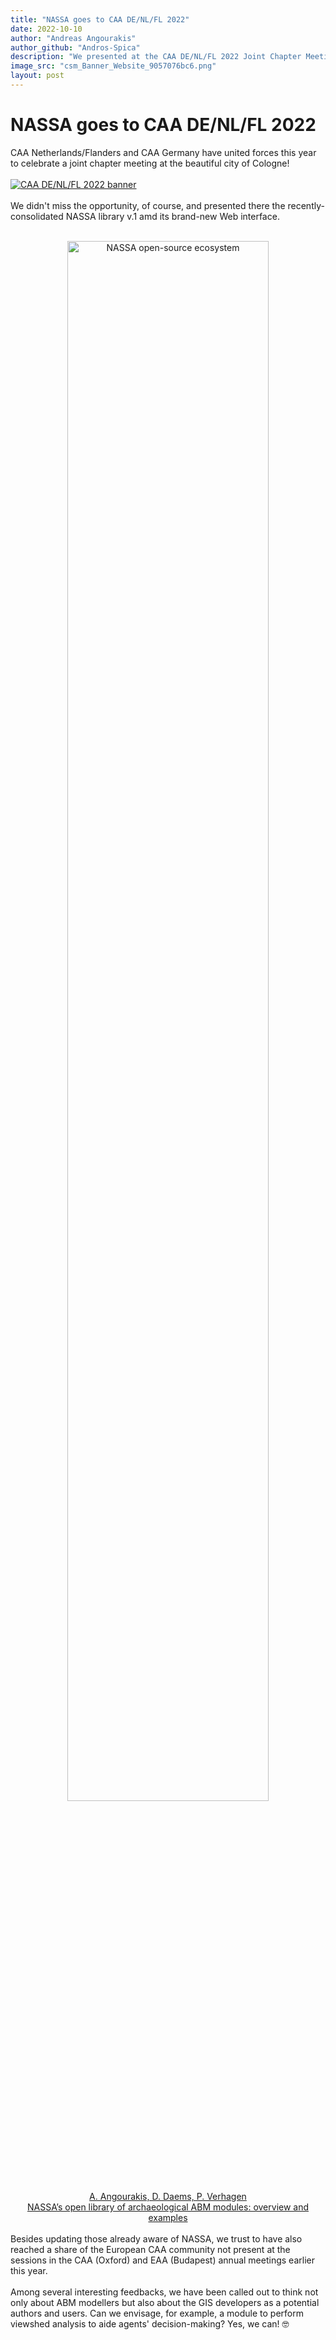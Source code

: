 ```yaml
---
title: "NASSA goes to CAA DE/NL/FL 2022"
date: 2022-10-10
author: "Andreas Angourakis"
author_github: "Andros-Spica"
description: "We presented at the CAA DE/NL/FL 2022 Joint Chapter Meeting in Cologne"
image_src: "csm_Banner_Website_9057076bc6.png"
layout: post
---
```

# NASSA goes to CAA DE/NL/FL 2022

CAA Netherlands/Flanders and CAA Germany have united forces this year to celebrate a joint chapter meeting at the beautiful city of Cologne!
<br><br>
<a href="https://caa-de2022.uni-koeln.de" target="_blank" title="CAA DE/NL/FL 2022">
    <img src="https://archaeology-abm.github.io/NASSA-hub/assets/csm_Banner_Website_9057076bc6.png" alt="CAA DE/NL/FL 2022 banner">
</a>
<br><br>
We didn't miss the opportunity, of course, and presented there the recently-consolidated NASSA library v.1 amd its brand-new Web interface.
<br><br>
<div style="text-align: center;">
<img src="https://andros-spica.github.io/CAA-DE-NL-FL-Angourakis-et-al-2022/images/NASSA-ecosystem.png" alt="NASSA open-source ecosystem" style="width: 80%;">
<br>
<a href="https://github.com/Archaeology-ABM/CAA-DE-NL-FL-Angourakis-et-al-2022" target="_blank">A. Angourakis, D. Daems, P. Verhagen <br>NASSA’s open library of archaeological ABM modules: overview and examples</a>
</div>
<br>
Besides updating those already aware of NASSA, we trust to have also reached a share of the European CAA community not present at the sessions in  the CAA (Oxford) and EAA (Budapest) annual meetings earlier this year.
<br><br>
Among several interesting feedbacks, we have been called out to think not only about ABM modellers but also about the GIS developers as a potential authors and users. Can we envisage, for example, a module to perform viewshed analysis to aide agents' decision-making? Yes, we can! 	&#129299;
<br><br>

